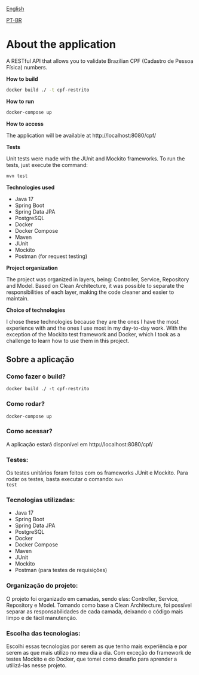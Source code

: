 [English](https://github.com/karenaciole/cpf-restrito/master/README.md#about-the-application)

[PT-BR](https://github.com/karenaciole/cpf-restrito/master/README.md#sobre-a-aplicação)

# About the application

A RESTful API that allows you to validate Brazilian CPF (Cadastro de Pessoa Física) numbers.

**How to build**

```bash
docker build ./ -t cpf-restrito
```

**How to run**

```bash
docker-compose up
```

**How to access**

The application will be available at http://localhost:8080/cpf/

**Tests**

Unit tests were made with the JUnit and Mockito frameworks. To run the tests, just execute the command:

```bash
mvn test
```

**Technologies used**

* Java 17
* Spring Boot
* Spring Data JPA
* PostgreSQL
* Docker
* Docker Compose
* Maven
* JUnit
* Mockito
* Postman (for request testing)

**Project organization**

The project was organized in layers, being: Controller, Service, Repository and Model. Based on Clean Architecture, it was possible to separate the responsibilities of each layer, making the code cleaner and easier to maintain.

**Choice of technologies**

I chose these technologies because they are the ones I have the most experience with and the ones I use most in my day-to-day work. With the exception of the Mockito test framework and Docker, which I took as a challenge to learn how to use them in this project.

 
## Sobre a aplicação

### Como fazer o build? 
<code>docker build ./ -t cpf-restrito</code>

### Como rodar? 
<code>docker-compose up</code>

### Como acessar?
A aplicação estará disponível em http://localhost:8080/cpf/

### Testes:
Os testes unitários foram feitos com os frameworks JUnit e Mockito. 
Para rodar os testes, basta executar o comando:
<code>mvn test</code>

### Tecnologias utilizadas:
- Java 17
- Spring Boot
- Spring Data JPA
- PostgreSQL
- Docker
- Docker Compose
- Maven
- JUnit
- Mockito
- Postman (para testes de requisições)

### Organização do projeto:
O projeto foi organizado em camadas, sendo elas: Controller, Service, Repository e Model. Tomando como base a Clean Architecture, foi possível separar as responsabilidades de cada camada, deixando o código mais limpo e de fácil manutenção.

### Escolha das tecnologias:
Escolhi essas tecnologias por serem as que tenho mais experiência e por serem as que mais utilizo no meu dia a dia.
Com exceção do framework de testes Mockito e do Docker, que tomei como desafio para aprender a utilizá-las nesse projeto.
